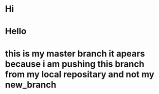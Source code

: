 # Hi
# Hello
# this is my master branch it apears because  i am pushing this branch from my local repositary and not my new_branch 
